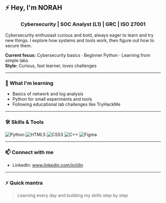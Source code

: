 ## ⚡ Hey, I'm NORAH
<h3 align="center">Cybersecurity | SOC Analyst (L1) | GRC | ISO 27001</h3>
Cybersecurity enthusiast curious and bold, always eager to learn and try new things.  
I explore how systems and tools work, then figure out how to secure them.

**Current focus:** Cybersecurity basics · Beginner Python · Learning from simple labs  
**Style:** Curious, fast learner, loves challenges

---

### 🔭 What I'm learning
- Basics of network and log analysis  
- Python for small experiments and tools  
- Following educational lab challenges like TryHackMe  

---

### 🛠 Skills & Tools
![Python](https://img.shields.io/badge/Python-3776AB?style=flat&logo=python&logoColor=white)
![HTML5](https://img.shields.io/badge/HTML5-E34F26?style=flat&logo=html5&logoColor=white)
![CSS3](https://img.shields.io/badge/CSS3-1572B6?style=flat&logo=css3&logoColor=white)
![C++](https://img.shields.io/badge/C++-00599C?style=flat&logo=c%2B%2B&logoColor=white)
![Figma](https://img.shields.io/badge/Figma-F24E1E?style=flat&logo=figma&logoColor=white)

---

### 📫 Connect with me
- LinkedIn: www.linkedin.com/in/iilln
---

### ⚡ Quick mantra
> Learning every day and building my skills step by step

